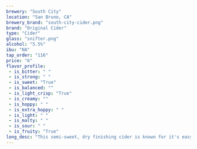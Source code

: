 ```yaml
---
brewery: "South City"
location: "San Bruno, CA"
brewery_brand: "south-city-cider.png"
brand: "Original Cider"
type: "Cider"
glass: "snifter.png"
alcohol: "5.5%"
ibu: "NA"
tap_order: "116"
price: "6"
flavor_profile:
 - is_bitter: " "
 - is_strong: " "
 - is_sweet: "True"
 - is_balanced: ""
 - is_light_crisp: "True"
 - is_creamy: ""
 - is_hoppy: " "
 - is_extra_hoppy: " "
 - is_light: " "
 - is_malty: " "
 - is_sour: " "
 - is_fruity: "True"
long_desc: "This semi-sweet, dry finishing cider is known for it's easy drinkability without being overly sweet."
---
```

